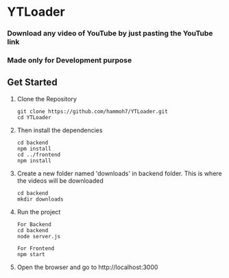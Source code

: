 # YTLoader
### Download any video of YouTube by just pasting the YouTube link
### Made only for Development purpose
## Get Started
1. Clone the Repository
   ```
   git clone https://github.com/hammoh7/YTLoader.git
   cd YTLoader
   ```
2. Then install the dependencies
   ```
   cd backend
   npm install
   cd ../frontend
   npm install
   ```
3. Create a new folder named 'downloads' in backend folder. This is where the videos will be downloaded
   ```
   cd backend
   mkdir downloads
   ```
4. Run the project
   ```
   For Backend
   cd backend
   node server.js
   ```
   ```
   For Frontend
   npm start
   ```
5. Open the browser and go to http://localhost:3000
   
